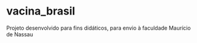 # vacina_brasil
Projeto desenvolvido para fins didáticos, para envio à faculdade Maurício de Nassau
